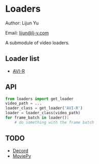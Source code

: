# Loaders

Author: Lijun Yu

Email: lijun@lj-y.com

A submodule of video loaders.

## Loader list

* [AVI-R](https://pypi.org/project/avi-r/)

## API

```python
from loaders import get_loader
video_path = ...
loader_class = get_loader('AVI-R')
loader = loader_class(video_path)
for frame_batch in loader():
    # do something with the frame batch
```

## TODO

* [Decord](https://github.com/dmlc/decord)
* [MoviePy](https://pypi.org/project/moviepy/)
